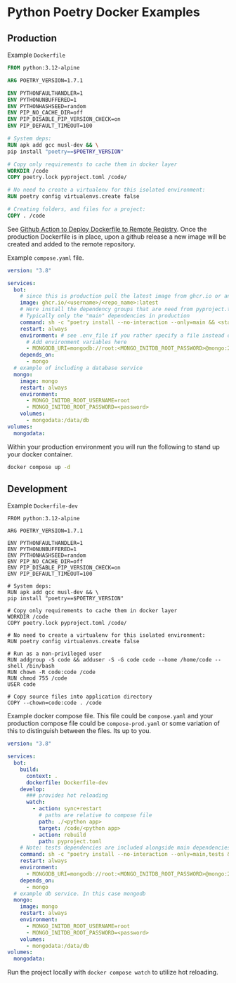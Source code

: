 # Python Poetry Docker Examples

## Production

Example `Dockerfile`

```Dockerfile
FROM python:3.12-alpine

ARG POETRY_VERSION=1.7.1

ENV PYTHONFAULTHANDLER=1
ENV PYTHONUNBUFFERED=1
ENV PYTHONHASHSEED=random
ENV PIP_NO_CACHE_DIR=off
ENV PIP_DISABLE_PIP_VERSION_CHECK=on
ENV PIP_DEFAULT_TIMEOUT=100

# System deps:
RUN apk add gcc musl-dev && \
pip install "poetry==$POETRY_VERSION"

# Copy only requirements to cache them in docker layer
WORKDIR /code
COPY poetry.lock pyproject.toml /code/

# No need to create a virtualenv for this isolated environment:
RUN poetry config virtualenvs.create false

# Creating folders, and files for a project:
COPY . /code
```

See [Github Action to Deploy Dockerfile to Remote Registry](/docs/docker_cd_github_action.md). Once the production Dockerfile is in place, upon a github release a new image will be created and added to the remote repository.

Example `compose.yaml` file.

```yaml
version: "3.8"

services:
  bot:
    # since this is production pull the latest image from ghcr.io or another remote registry
    image: ghcr.io/<username>/<repo_name>:latest
    # Here install the dependency groups that are need from pyproject.toml
    # Typically only the "main" dependencies in production
    command: sh -c "poetry install --no-interaction --only=main && <start command for project>"
    restart: always
    environment: # see .env_file if you rather specify a file instead of env vars individually
      # Add environment variables here
      - MONGODB_URI=mongodb://root:<MONGO_INITDB_ROOT_PASSWORD>@mongo:27017/
    depends_on:
      - mongo
  # example of including a database service
  mongo:
    image: mongo
    restart: always
    environment:
      - MONGO_INITDB_ROOT_USERNAME=root
      - MONGO_INITDB_ROOT_PASSWORD=<password>
    volumes:
      - mongodata:/data/db
volumes:
  mongodata:
```

Within your production environment you will run the following to stand up your docker container.

```bash
docker compose up -d
```

## Development

Example `Dockerfile-dev`

```
FROM python:3.12-alpine

ARG POETRY_VERSION=1.7.1

ENV PYTHONFAULTHANDLER=1
ENV PYTHONUNBUFFERED=1
ENV PYTHONHASHSEED=random
ENV PIP_NO_CACHE_DIR=off
ENV PIP_DISABLE_PIP_VERSION_CHECK=on
ENV PIP_DEFAULT_TIMEOUT=100

# System deps:
RUN apk add gcc musl-dev && \
pip install "poetry==$POETRY_VERSION"

# Copy only requirements to cache them in docker layer
WORKDIR /code
COPY poetry.lock pyproject.toml /code/

# No need to create a virtualenv for this isolated environment:
RUN poetry config virtualenvs.create false

# Run as a non-privileged user
RUN addgroup -S code && adduser -S -G code code --home /home/code --shell /bin/bash
RUN chown -R code:code /code
RUN chmod 755 /code
USER code

# Copy source files into application directory
COPY --chown=code:code . /code
```

Example docker compose file. This file could be `compose.yaml` and your production compose file could be `compose-prod.yaml` or some variation of this to distinguish between the files. Its up to you.

```yaml
version: "3.8"

services:
  bot:
    build:
      context: .
      dockerfile: Dockerfile-dev
    develop:
      ### provides hot reloading
      watch:
        - action: sync+restart
          # paths are relative to compose file
          path: ./<python app>
          target: /code/<python app>
        - action: rebuild
          path: pyproject.toml
    # Note: tests dependencies are included alongside main dependencies.
    command: sh -c "poetry install --no-interaction --only=main,tests && <start command for project>"
    restart: always
    environment:
      - MONGODB_URI=mongodb://root:<MONGO_INITDB_ROOT_PASSWORD>@mongo:27017/
    depends_on:
      - mongo
  # example db service. In this case mongodb
  mongo:
    image: mongo
    restart: always
    environment:
      - MONGO_INITDB_ROOT_USERNAME=root
      - MONGO_INITDB_ROOT_PASSWORD=<password>
    volumes:
      - mongodata:/data/db
volumes:
  mongodata:
```

Run the project locally with `docker compose watch` to utilize hot reloading.
